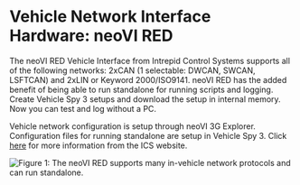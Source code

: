 # Vehicle Network Interface Hardware: neoVI RED

The neoVI RED Vehicle Interface from Intrepid Control Systems supports all of the following networks: 2xCAN (1 selectable: DWCAN, SWCAN, LSFTCAN) and 2xLIN or Keyword 2000/ISO9141. neoVI RED has the added benefit of being able to run standalone for running scripts and logging. Create Vehicle Spy 3 setups and download the setup in internal memory. Now you can test and log without a PC.

Vehicle network configuration is setup through neoVI 3G Explorer. Configuration files for running standalone are setup in Vehicle Spy 3. Click [here](https://intrepidcs.com/products/vehicle-network-adapters/neovi-red-2/) for more information from the ICS website.

![Figure 1: The neoVI RED supports many in-vehicle network protocols and can run standalone.](../.gitbook/assets/neoVIRed\_small.jpg)
